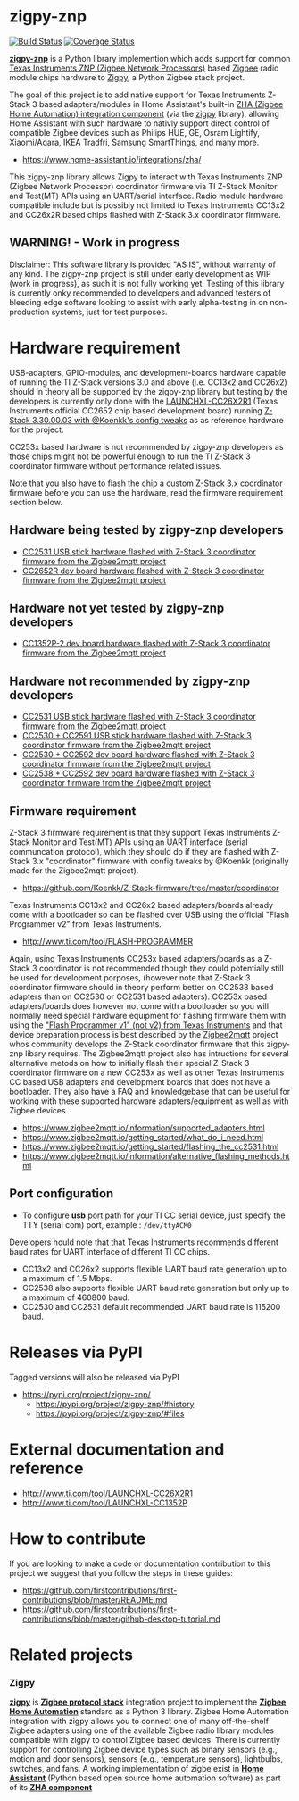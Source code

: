 # zigpy-znp

[![Build Status](https://travis-ci.org/zha-ng/zigpy-znp.svg?branch=dev)](https://travis-ci.org/zha-ng/zigpy-znp)
[![Coverage Status](https://coveralls.io/repos/github/zha-ng/zigpy-znp/badge.svg?branch=dev)](https://coveralls.io/github/zha-ng/zigpy-znp?branch=dev)

**[zigpy-znp](https://github.com/zha-ng/zigpy-zhp/)** is a Python library implemention which adds support for common [Texas Instruments ZNP (Zigbee Network Processors)](http://dev.ti.com/tirex/content/simplelink_zigbee_sdk_plugin_2_20_00_06/docs/zigbee_user_guide/html/zigbee/developing_zigbee_applications/znp_interface/znp_interface.html) based [Zigbee](https://www.zigbee.org) radio module chips hardware to [Zigpy](https://github.com/zigpy/), a Python Zigbee stack project. 

The goal of this project is to add native support for Texas Instruments Z-Stack 3 based adapters/modules in Home Assistant's built-in [ZHA (Zigbee Home Automation) integration component](https://www.home-assistant.io/integrations/zha/) (via the [zigpy](https://github.com/zigpy/) library), allowing Home Assistant with such hardware to nativly support direct control of compatible Zigbee devices such as Philips HUE, GE, Osram Lightify, Xiaomi/Aqara, IKEA Tradfri, Samsung SmartThings, and many more.

- https://www.home-assistant.io/integrations/zha/

This zigpy-znp library allows Zigpy to interact with Texas Instruments ZNP (Zigbee Network Processor) coordinator firmware via TI Z-Stack Monitor and Test(MT) APIs using an UART/serial interface. Radio module hardware compatible include but is possibly not limited to Texas Instruments CC13x2 and CC26x2R based chips flashed with Z-Stack 3.x coordinator firmware.

## WARNING! - Work in progress
Disclaimer: This software library is provided "AS IS", without warranty of any kind. The zigpy-znp project is still under early development as WIP (work in progress), as such it is not fully working yet. Testing of this library is currently onky recommended to developers and advanced testers of bleeding edge software looking to assist with early alpha-testing in on non-production systems, just for test purposes.

# Hardware requirement
USB-adapters, GPIO-modules, and development-boards hardware capable of running the TI Z-Stack versions 3.0 and above (i.e. CC13x2 and CC26x2) should in theory all be supported by the zigpy-znp library but testing by the developers is currently only done with the [LAUNCHXL-CC26X2R1](https://www.ti.com/tool/LAUNCHXL-CC26X2R1) (Texas Instruments official CC2652 chip based development board) running [Z-Stack 3.30.00.03 with @Koenkk's config tweaks](https://github.com/Koenkk/Z-Stack-firmware/tree/master/coordinator/Z-Stack_3.x.0/bin) as as reference hardware for the project. 

CC253x based hardware is not recommended by zigpy-znp developers as those chips might not be powerful enough to run the TI Z-Stack 3 coordinator firmware without performance related issues.

Note that you also have to flash the chip a custom Z-Stack 3.x coordinator firmware before you can use the hardware, read the firmware requirement section below.

## Hardware being tested by zigpy-znp developers
  - [CC2531 USB stick hardware flashed with Z-Stack 3 coordinator firmware from the Zigbee2mqtt project](https://github.com/Koenkk/Z-Stack-firmware/tree/master/coordinator/)
  - [CC2652R dev board hardware flashed with Z-Stack 3 coordinator firmware from the Zigbee2mqtt project](https://github.com/Koenkk/Z-Stack-firmware/tree/master/coordinator/)

 ## Hardware not yet tested by zigpy-znp developers
  - [CC1352P-2 dev board hardware flashed with Z-Stack 3 coordinator firmware from the Zigbee2mqtt project](https://github.com/Koenkk/Z-Stack-firmware/tree/master/coordinator/)
  
## Hardware not recommended by zigpy-znp developers
  - [CC2531 USB stick hardware flashed with Z-Stack 3 coordinator firmware from the Zigbee2mqtt project](https://github.com/Koenkk/Z-Stack-firmware/tree/master/coordinator/)
  - [CC2530 + CC2591 USB stick hardware flashed with Z-Stack 3 coordinator firmware from the Zigbee2mqtt project](https://github.com/Koenkk/Z-Stack-firmware/tree/master/coordinator/)
  - [CC2530 + CC2592 dev board hardware flashed with Z-Stack 3 coordinator firmware from the Zigbee2mqtt project](https://github.com/Koenkk/Z-Stack-firmware/tree/master/coordinator/)
  - [CC2538 + CC2592 dev board hardware flashed with Z-Stack 3 coordinator firmware from the Zigbee2mqtt project](https://github.com/Koenkk/Z-Stack-firmware/tree/master/coordinator/)
 
## Firmware requirement
Z-Stack 3 firmware requirement is that they support Texas Instruments Z-Stack Monitor and Test(MT) APIs using an UART interface (serial communcation protocol), which they should do if they are flashed with Z-Stack 3.x "coordinator" firmware with config tweaks by @Koenkk (originally made for the Zigbee2mqtt project).

- https://github.com/Koenkk/Z-Stack-firmware/tree/master/coordinator

Texas Instruments CC13x2 and CC26x2 based adapters/boards already come with a bootloader so can be flashed over USB using the official "Flash Programmer v2" from Texas Instruments.

- http://www.ti.com/tool/FLASH-PROGRAMMER

Again, using Texas Instruments CC253x based adapters/boards as a Z-Stack 3 coordinator is not recommended though they could potentially still be used for development porposes, (however note that Z-Stack 3 coordinator firmware should in theory perform better on CC2538 based adapters than on CC2530 or CC2531 based adapters). CC253x based adapters/boards does however not come with a bootloader so you will normally need special hardware equipment for flashing firmware them with using the ["Flash Programmer v1" (not v2) from Texas Instruments](http://www.ti.com/tool/FLASH-PROGRAMMER) and that device preparation process is best described by the [Zigbee2mqtt](https://www.zigbee2mqtt.io/) project whos community develops the Z-Stack coordinator firmware that this zigpy-znp libary requires. The Zigbee2mqtt project also has intructions for several alternative metods on how to initially flash their special Z-Stack 3 coordinator firmware on a new CC253x as well as other Texas Instruments CC based USB adapters and development boards that does not have a bootloader. They also have a FAQ and knowledgebase that can be useful for working with these supported hardware adapters/equipment as well as with Zigbee devices.

- https://www.zigbee2mqtt.io/information/supported_adapters.html
- https://www.zigbee2mqtt.io/getting_started/what_do_i_need.html
- https://www.zigbee2mqtt.io/getting_started/flashing_the_cc2531.html
- https://www.zigbee2mqtt.io/information/alternative_flashing_methods.html

## Port configuration

- To configure __usb__ port path for your TI CC serial device, just specify the TTY (serial com) port, example : `/dev/ttyACM0`

Developers hould note that that Texas Instruments recommends different baud rates for UART interface of different TI CC chips.
  - CC13x2 and CC26x2 supports flexible UART baud rate generation up to a maximum of 1.5 Mbps.
  - CC2538 also supports flexible UART baud rate generation but only up to a maximum of 460800 baud.
  - CC2530 and CC2531 default recommended UART baud rate is 115200 baud.

# Releases via PyPI

Tagged versions will also be released via PyPI

- https://pypi.org/project/zigpy-znp/
    - https://pypi.org/project/zigpy-znp/#history
    - https://pypi.org/project/zigpy-znp/#files

# External documentation and reference

- http://www.ti.com/tool/LAUNCHXL-CC26X2R1
- http://www.ti.com/tool/LAUNCHXL-CC1352P

# How to contribute

If you are looking to make a code or documentation contribution to this project we suggest that you follow the steps in these guides:
- https://github.com/firstcontributions/first-contributions/blob/master/README.md
- https://github.com/firstcontributions/first-contributions/blob/master/github-desktop-tutorial.md

# Related projects

### Zigpy
**[zigpy](https://github.com/zigpy/zigpy)** is **[Zigbee protocol stack](https://en.wikipedia.org/wiki/Zigbee)** integration project to implement the **[Zigbee Home Automation](https://www.zigbee.org/)** standard as a Python 3 library. Zigbee Home Automation integration with zigpy allows you to connect one of many off-the-shelf Zigbee adapters using one of the available Zigbee radio library modules compatible with zigpy to control Zigbee based devices. There is currently support for controlling Zigbee device types such as binary sensors (e.g., motion and door sensors), sensors (e.g., temperature sensors), lightbulbs, switches, and fans. A working implementation of zigbe exist in **[Home Assistant](https://www.home-assistant.io)** (Python based open source home automation software) as part of its **[ZHA component](https://www.home-assistant.io/components/zha/)**

